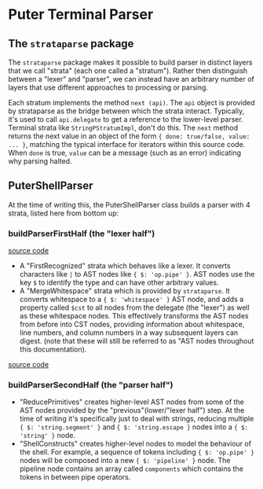 # Puter Terminal Parser

## The `strataparse` package

The `strataparse` package makes it possible to build parser in distinct
layers that we call "strata" (each one called a "stratum"). Rather then
distinguish between a "lexer" and "parser", we can instead have an
arbitrary number of layers that use different approaches to processing
or parsing.

Each stratum implements the method `next (api)`. The `api` object is
provided by strataparse as the bridge between which the strata
interact. Typically, it's used to call `api.delegate` to get a reference
to the lower-level parser. Terminal strata like `StringPStratumImpl`, don't
do this. The `next` method returns the next value in an object of the
form `{ done: true/false, value: ... }`, matching the typical interface
for iterators within this source code. When `done` is true, `value`
can be a message (such as an error) indicating why parsing halted.

## PuterShellParser

At the time of writing this, the PuterShellParser class builds a parser
with 4 strata, listed here from bottom up:

### buildParserFirstHalf (the "lexer half")

[source code](../src/ansi-shell/parsing/buildParserFirstHalf.js)

- A "FirstRecognized" strata which behaves like a lexer. It converts
  characters like `|` to AST nodes like `{ $: 'op.pipe' }`.
  AST nodes use the key `$` to identify the type and can have other
  arbitrary values.
- A "MergeWhitespace" strata which is provided by `strataparse`.
  It converts whitespace to a `{ $: 'whitespace' }` AST node, and
  adds a property called `$cst` to all nodes from the delegate
  (the "lexer") as well as these whitespace nodes. This effectively
  transforms the AST nodes from before into CST nodes, providing
  information about whitespace, line numbers, and column numbers
  in a way subsequent layers can digest.
  (note that these will still be referred to as "AST nodes throughout
  this documentation).

[source code](../src/ansi-shell/parsing/buildParserSecondHalf.js)

### buildParserSecondHalf (the "parser half")
- "ReducePrimitives" creates higher-level AST nodes from some of the
  AST nodes provided by the "previous"(lower/"lexer half") step.
  At the time of writing it's specifically just to deal with strings,
  reducing multiple `{ $: 'string.segment' }` and `{ $: 'string.escape }`
  nodes into a `{ $: 'string' }` node.
- "ShellConstructs" creates higher-level nodes to model the behaviour
  of the shell. For example, a sequence of tokens including
  `{ $: 'op.pipe' }` nodes will be composed into a new `{ $: 'pipeline' }`
  node. The pipeline node contains an array called `components` which
  contains the tokens in between pipe operators.
